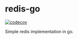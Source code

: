 
# redis-go

[![codecov](https://codecov.io/gh/maikhel/redis-go/branch/master/graph/badge.svg)](https://codecov.io/gh/maikhel/redis-go)

Simple redis implementation in go.
